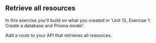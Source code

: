 ## Retrieve all resources

In this exercise you'll build on what you created in 'Unit 12, Exercise 1: Create a database and Prisma model'.

Add a route to your API that retrieves all resources.
